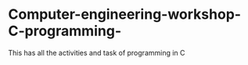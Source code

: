# Computer-engineering-workshop-C-programming-
This has all the activities and task of programming in C
